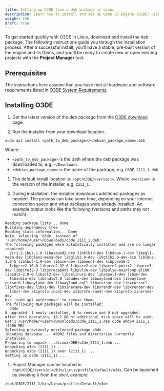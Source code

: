 ```yaml
---
title: Setting up O3DE from a deb package in Linux
description: Learn how to install and set up Open 3D Engine (O3DE) using a deb package in Linux.
weight: 200
draft: true
---
```


To get started quickly with O3DE in Linux, download and install the deb package. The following instructions guide you through the installation process. After a successful install, you'll have a stable, pre-built version of the engine and its Gems, and you'll be ready to create new or open existing projects with the **Project Manager** tool.

## Prerequisites

The instructions here assume that you have met all hardware and software requirements listed in [O3DE System Requirements](../requirements#linux).

## Installing O3DE

1. Get the latest version of the deb package from the [O3DE download](https://o3de.org/download/) page.

1. Run the installer from your download location.
```shell
sudo apt install <path_to_deb_package>/<debian_package_name>.deb
```
Where:
* `<path_to_deb_package>` is the path where the deb package was downloaded to, e.g. `~/Downloads`
* `<debian_package_name>` is the name of the package, e.g. `O3DE_2111_1.deb`

1. The default install location is: `/opt/O3DE/<version>`. Where `<version>` is the version of the installer, e.g. `2111_1`.

1. During installation, the installer downloads additional packages as needed. The process can take some time, depending on your internet connection speed and what packages were already installed. An example output looks like the following (versions and paths may not match):
```shell
Reading package lists... Done
Building dependency tree
Reading state information... Done
Note, selecting 'o3de' instead of '/usr/home/<user>/Downloads/o3de_2111_1.deb'
The following packages were automatically installed and are no longer required:
  gir1.2-ibus-1.0 libasound2-dev libblkid-dev libdbus-1-dev libegl1-mesa-dev libgles2-mesa-dev libglib2.0-dev libglib2.0-dev-bin libibus-1.0-5 libibus-1.0-dev libice-dev libmount-dev libpcre16-3
  libpcre2-16-0 libpcre2-32-0 libpcre2-dev libpcre2-posix2 libpcre3-dev libpcre32-3 libpcrecpp0v5 libpulse-dev libpulse-mainloop-glib0 libsdl2-2.0-0 libsdl2-dev libselinux1-dev libsepol1-dev libsm-dev
  libsndio-dev libsndio7.0 libudev-dev libwayland-bin libwayland-cursor0 libwayland-dev libwayland-egl1 libxcursor-dev libxcursor1 libxfixes-dev libxi-dev libxinerama-dev libxrandr-dev libxrender-dev
  libxt-dev x11proto-input-dev x11proto-randr-dev x11proto-xinerama-dev
Use 'sudo apt autoremove' to remove them.
The following NEW packages will be installed:
  o3de
0 upgraded, 1 newly installed, 0 to remove and 0 not upgraded.
After this operation, 18.2 GB of additional disk space will be used.
Get:1 /usr/home/<user>/Downloads/o3de_2111_1.deb o3de amd64 2111_1 [4506 MB]
Selecting previously unselected package o3de.
(Reading database ... 48992 files and directories currently installed.)
Preparing to unpack .../Linux/DEB/o3de_2111_1.deb ...
Unpacking o3de (2111_1) ...
Unpacking o3de (2111_1) over (2111_1) ...
Setting up o3de (2111_1) ...
```

1. Project Manager can be located in `/opt/O3DE/<version>/bin/Linux/profile/Default/o3de`. Can be launched by invoking it from the shell, example:
```shell
/opt/O3DE/2111_1/bin/Linux/profile/Default/o3de
```
